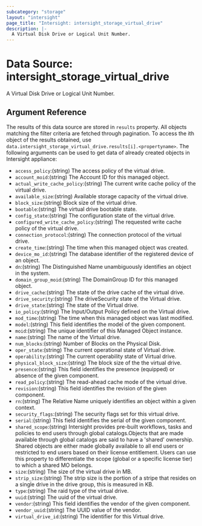 ```yaml
---
subcategory: "storage"
layout: "intersight"
page_title: "Intersight: intersight_storage_virtual_drive"
description: |-
  A Virtual Disk Drive or Logical Unit Number.
---
```


# Data Source: intersight_storage_virtual_drive
A Virtual Disk Drive or Logical Unit Number.
## Argument Reference
The results of this data source are stored in `results` property.
All objects matching the filter criteria are fetched through pagination.
To access the ith object of the results obtained, use `data.intersight_storage_virtual_drive.results[i].<propertyname>`.
The following arguments can be used to get data of already created objects in Intersight appliance:
* `access_policy`:(string) The access policy of the virtual drive. 
* `account_moid`:(string) The Account ID for this managed object. 
* `actual_write_cache_policy`:(string) The current write cache policy of the virtual drive. 
* `available_size`:(string) Available storage capacity of the virtual drive. 
* `block_size`:(string) Block size of the virtual drive. 
* `bootable`:(string) The virtual drive bootable state. 
* `config_state`:(string) The configuration state of the virtual drive. 
* `configured_write_cache_policy`:(string) The requested write cache policy of the virtual drive. 
* `connection_protocol`:(string) The connection protocol of the virtual drive. 
* `create_time`:(string) The time when this managed object was created. 
* `device_mo_id`:(string) The database identifier of the registered device of an object. 
* `dn`:(string) The Distinguished Name unambiguously identifies an object in the system. 
* `domain_group_moid`:(string) The DomainGroup ID for this managed object. 
* `drive_cache`:(string) The state of the drive cache of the virtual drive. 
* `drive_security`:(string) The driveSecurity state of the Virtual drive. 
* `drive_state`:(string) The state of the Virtual drive. 
* `io_policy`:(string) The Input/Output Policy defined on the Virtual drive. 
* `mod_time`:(string) The time when this managed object was last modified. 
* `model`:(string) This field identifies the model of the given component. 
* `moid`:(string) The unique identifier of this Managed Object instance. 
* `name`:(string) The name of the Virtual drive. 
* `num_blocks`:(string) Number of Blocks on the Physical Disk. 
* `oper_state`:(string) The current operational state of Virtual drive. 
* `operability`:(string) The current operability state of Virtual drive. 
* `physical_block_size`:(string) The block size of the the virtual drive. 
* `presence`:(string) This field identifies the presence (equipped) or absence of the given component. 
* `read_policy`:(string) The read-ahead cache mode of the virtual drive. 
* `revision`:(string) This field identifies the revision of the given component. 
* `rn`:(string) The Relative Name uniquely identifies an object within a given context. 
* `security_flags`:(string) The security flags set for this virtual drive. 
* `serial`:(string) This field identifies the serial of the given component. 
* `shared_scope`:(string) Intersight provides pre-built workflows, tasks and policies to end users through global catalogs.Objects that are made available through global catalogs are said to have a 'shared' ownership. Shared objects are either made globally available to all end users or restricted to end users based on their license entitlement. Users can use this property to differentiate the scope (global or a specific license tier) to which a shared MO belongs. 
* `size`:(string) The size of the virtual drive in MB. 
* `strip_size`:(string) The strip size is the portion of a stripe that resides on a single drive in the drive group, this is measured in KB. 
* `type`:(string) The raid type of the virtual drive. 
* `uuid`:(string) The uuid of the virtual drive. 
* `vendor`:(string) This field identifies the vendor of the given component. 
* `vendor_uuid`:(string) The UUID value of the vendor. 
* `virtual_drive_id`:(string) The identifier for this Virtual drive. 
 